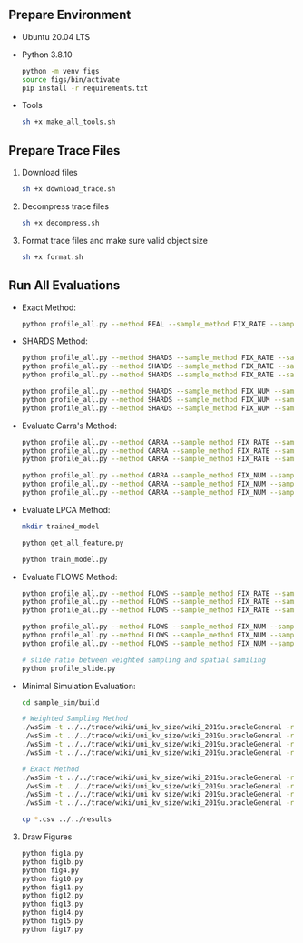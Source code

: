 ## Prepare Environment

- Ubuntu 20.04 LTS
- Python 3.8.10

   ```bash
   python -m venv figs
   source figs/bin/activate
   pip install -r requirements.txt
   ```
- Tools

   ```bash
   sh +x make_all_tools.sh
   ```

## Prepare Trace Files
   
   1. Download files

      ```bash
      sh +x download_trace.sh
      ```
   
   2. Decompress trace files
      ```bash
      sh +x decompress.sh
      ```

   3. Format trace files and make sure valid object size

      ```bash
      sh +x format.sh
      ```



## Run All Evaluations
   

   * Exact Method: 
   
      ```bash
      python profile_all.py --method REAL --sample_method FIX_RATE --sample_metric 1 --tracetype bin --metric MAEQ
      ```


   * SHARDS Method: 
   
      ```bash
      python profile_all.py --method SHARDS --sample_method FIX_RATE --sample_metric 0.01 --tracetype bin --metric MAEQ
      python profile_all.py --method SHARDS --sample_method FIX_RATE --sample_metric 0.001 --tracetype bin --metric MAEQ
      python profile_all.py --method SHARDS --sample_method FIX_RATE --sample_metric 0.0001 --tracetype bin --metric MAEQ

      python profile_all.py --method SHARDS --sample_method FIX_NUM --sample_metric 8000 --tracetype bin --metric MAEQ
      python profile_all.py --method SHARDS --sample_method FIX_NUM --sample_metric 16000 --tracetype bin --metric MAEQ
      python profile_all.py --method SHARDS --sample_method FIX_NUM --sample_metric 32000 --tracetype bin --metric MAEQ
      ```

   * Evaluate Carra's Method: 
   
      ```bash
      python profile_all.py --method CARRA --sample_method FIX_RATE --sample_metric 0.01 --tracetype bin --metric MAEQ
      python profile_all.py --method CARRA --sample_method FIX_RATE --sample_metric 0.001 --tracetype bin --metric MAEQ
      python profile_all.py --method CARRA --sample_method FIX_RATE --sample_metric 0.0001 --tracetype bin --metric MAEQ

      python profile_all.py --method CARRA --sample_method FIX_NUM --sample_metric 8000 --tracetype bin --metric MAEQ
      python profile_all.py --method CARRA --sample_method FIX_NUM --sample_metric 16000 --tracetype bin --metric MAEQ
      python profile_all.py --method CARRA --sample_method FIX_NUM --sample_metric 32000 --tracetype bin --metric MAEQ
      ```

   * Evaluate LPCA Method: 
   
      ```bash
      mkdir trained_model
      
      python get_all_feature.py

      python train_model.py
      ```

   * Evaluate FLOWS Method: 
   
      ```bash
      python profile_all.py --method FLOWS --sample_method FIX_RATE --sample_metric 0.01 --tracetype bin --metric MAEQ
      python profile_all.py --method FLOWS --sample_method FIX_RATE --sample_metric 0.001 --tracetype bin --metric MAEQ
      python profile_all.py --method FLOWS --sample_method FIX_RATE --sample_metric 0.0001 --tracetype bin --metric MAEQ

      python profile_all.py --method FLOWS --sample_method FIX_NUM --sample_metric 8000 --tracetype bin --metric MAEQ
      python profile_all.py --method FLOWS --sample_method FIX_NUM --sample_metric 16000 --tracetype bin --metric MAEQ
      python profile_all.py --method FLOWS --sample_method FIX_NUM --sample_metric 32000 --tracetype bin --metric MAEQ

      # slide ratio between weighted sampling and spatial samiling
      python profile_slide.py
      ```

   * Minimal Simulation Evaluation:

      ```bash
      cd sample_sim/build

      # Weighted Sampling Method
      ./wsSim -t ../../trace/wiki/uni_kv_size/wiki_2019u.oracleGeneral -r 0.01 -c S3FIFOd
      ./wsSim -t ../../trace/wiki/uni_kv_size/wiki_2019u.oracleGeneral -r 0.01 -c Cacheus
      ./wsSim -t ../../trace/wiki/uni_kv_size/wiki_2019u.oracleGeneral -r 0.01 -c ARC
      ./wsSim -t ../../trace/wiki/uni_kv_size/wiki_2019u.oracleGeneral -r 0.01 -c TwoQ

      # Exact Method
      ./wsSim -t ../../trace/wiki/uni_kv_size/wiki_2019u.oracleGeneral -r 1 -c S3FIFOd
      ./wsSim -t ../../trace/wiki/uni_kv_size/wiki_2019u.oracleGeneral -r 1 -c Cacheus
      ./wsSim -t ../../trace/wiki/uni_kv_size/wiki_2019u.oracleGeneral -r 1 -c ARC
      ./wsSim -t ../../trace/wiki/uni_kv_size/wiki_2019u.oracleGeneral -r 1 -c TwoQ

      cp *.csv ../../results
      ```
      

3. Draw Figures
   ```bash
   python fig1a.py
   python fig1b.py
   python fig4.py
   python fig10.py
   python fig11.py
   python fig12.py
   python fig13.py
   python fig14.py
   python fig15.py
   python fig17.py
   ```